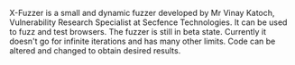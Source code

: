 X-Fuzzer is a small and dynamic fuzzer developed by Mr Vinay Katoch, Vulnerability Research Specialist at Secfence Technologies. It can be used to fuzz and test browsers. The fuzzer is still in beta state. Currently it doesn't go for infinite iterations and has many other limits. Code can be altered and changed to obtain desired results.